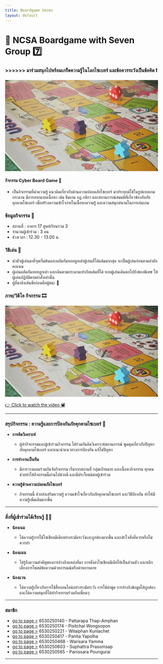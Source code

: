 ```yaml
---
title: Boardgame Seven
layout: default
---
```

#  🤖 NCSA Boardgame with Seven Group 7️⃣
### >>>>>> มาร่วมสนุกไปพร้อมเกร็ดความรู้ในโลกไซเบอร์ และข้อควรระวังเป็นข้อคิด ❗
![bgame](img_bm/S__70680585.jpg)

#### กิจกรรม Cyber Board Game 🧩
- เป็นกิจกรรมที่นำความรู้ แนวคิดเกี่ยวกับด้านความปลอดภัยไซเบอร์ มาประยุกต์ใช้ในรูปแบบเกมกระดาน มีการออกแบบเนื้อหา เช่น ธีมเกม กฎ กติกา และสถานการณ์สมมติที่เกี่ยวข้องกับภัยคุกคามไซเบอร์ เพื่อสร้างความเข้าใจง่ายในเนื้อหาความรู้ และความสนุกสนานในการเล่นเกม

### ข้อมูลกิจกรรม 📑
- สถานที่ : อาคาร 17 ศูนย์เรียนรวม 3
- จำนวนผู้เข้าร่วม : 3 คน 
- ช่วงเวลา : 12.30 - 13.00 น.

### วิธีเล่น 🎲
- นำตัวผู้เล่นมาที่จุดเริ่มต้นและผลัดกันทอยลูกเต๋าผู้เล่นที่ได้แต้มมากสุด จะเป็นผู้เล่นก่อนตามลำดับคะแนน
- ผู้เล่นผลัดกันทอยลูกเต๋า และเดินตามกระดานเท่ากับแต้มที่ได้ หากผู้เล่นเดินตกไปยังช่องพิเศษ ให้ผู้เล่นปฏิบัติตามคำสั่งเท่านั้น
- ผู้ที่มาถึงเส้นชัยก่อนคือผู้ชนะ 🏅

### ภาพ/วิดีโอ กิจกรรม 🎞️
![bgame-seven](img_bm/S__70680585.jpg)

[👉 Click to watch the video 📽️](https://www.youtube.com/embed/STPLUa_MIZQ?si=wtrchwrzYyePwCC8)

---

### สรุปกิจกรรม : ความรู้และการป้องกันภัยคุกคามไซเบอร์ 🔏
- **การคิดวิเคราะห์**
    - ผู้ทำกิจกรรมและผู้เข้าร่วมกิจกรรม ได้ร่วมกันคิดวิเคราะห์สถานการณ์ พูดคุยเกี่ยวกับปัญหาภัยคุกคามไซเบอร์ และแนะนำแนวทางการป้องกัน แก้ไขปัญหา

- **การทำงานเป็นทีม**
    - มีการวางแผนร่วมกันจัดกิจกรรม เริ่มจากสถานที่ กลุ่มเป้าหมาย และเนื้อหากิจกรรม 
    ทุกคนช่วยทำให้กิจกรรมนี้ผ่านไปด้วยดี และมีประโยชน์ต่อผู้เข้าร่วม

- **ความรู้ด้านความปลอดภัยไซเบอร์**
    - กิจกรรมนี้ ช่วยส่งเสริมความรู้ ความเข้าใจเกี่ยวกับภัยคุกคามไซเบอร์ และวิธีป้องกัน ทำให้มีความรู้เพิ่มเติมมากขึ้น

---

### สิ่งที่ผู้เข้าร่วมได้เรียนรู้ 🙋‍♀️
- **น้องเนม**
    - ได้ความรู้การใช้โซเชียลมีเดียอย่างระมัดระวังและถูกต้องมากขึ้น และเข้าใจสิ่งที่ควรหรือไม่ควรทำ

- **น้องแนน**
    - ได้รู้ถึงความสำคัญของการอ้างอิงแหล่งที่มา การตั้งค่าโซเชียลมีเดียให้เป็นส่วนตัว และหลีกเลี่ยงการโพสต์ข้อความด้วยอารมณ์หรือคำหยาบคาย

- **น้องแวน**
    - ได้ความรู้เกี่ยวกับการใช้สื่อออนไลน์อย่างระมัดระวัง การใช้คำพูด การอ้างอิงข้อมูลให้ถูกต้อง 
    และได้ความสนุกที่ได้ทำกิจกรรมร่วมกับเพื่อนๆ

---

### สมาชิก
- [go to page >]() 6530250140 - Pattarapa Thap-Amphan 
- [go to page >]() 6530250174 - Pisitchai Wongsopon
- [go to page >](https://wilaiphan.github.io/boardgame-seven) 6530250221 - Wilaiphan Kunlachet
- [go to page >](https://panita18.github.io/boardgame-seven) 6530250417 - Panita Yapolha
- [go to page >](https://wariisara.github.io/boardgame-seven) 6530250468 - Warisara Yamma
- [go to page >](https://suphat00.github.io/boardgame-seven) 6530250603 - Suphattra Prasomsap
- [go to page >](https://aum8362.github.io/boardgame-seven) 6530250565 - Panissara Poungurai

---
